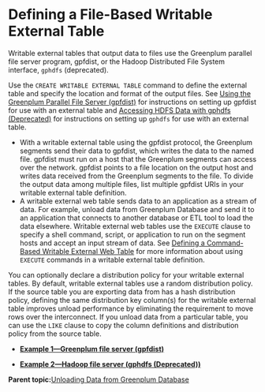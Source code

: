 # Defining a File-Based Writable External Table 

Writable external tables that output data to files use the Greenplum parallel file server program, gpfdist, or the Hadoop Distributed File System interface, `gphdfs` \(deprecated\).

Use the `CREATE WRITABLE EXTERNAL TABLE` command to define the external table and specify the location and format of the output files. See [Using the Greenplum Parallel File Server \(gpfdist\)](../../external/g-using-the-greenplum-parallel-file-server--gpfdist-.html) for instructions on setting up gpfdist for use with an external table and [Accessing HDFS Data with gphdfs \(Deprecated\)](../../external/g-using-hadoop-distributed-file-system--hdfs--tables.html) for instructions on setting up `gphdfs` for use with an external table.

-   With a writable external table using the gpfdist protocol, the Greenplum segments send their data to gpfdist, which writes the data to the named file. gpfdist must run on a host that the Greenplum segments can access over the network. gpfdist points to a file location on the output host and writes data received from the Greenplum segments to the file. To divide the output data among multiple files, list multiple gpfdist URIs in your writable external table definition.
-   A writable external web table sends data to an application as a stream of data. For example, unload data from Greenplum Database and send it to an application that connects to another database or ETL tool to load the data elsewhere. Writable external web tables use the `EXECUTE` clause to specify a shell command, script, or application to run on the segment hosts and accept an input stream of data. See [Defining a Command-Based Writable External Web Table](g-defining-a-command-based-writable-external-web-table.html) for more information about using `EXECUTE` commands in a writable external table definition.

You can optionally declare a distribution policy for your writable external tables. By default, writable external tables use a random distribution policy. If the source table you are exporting data from has a hash distribution policy, defining the same distribution key column\(s\) for the writable external table improves unload performance by eliminating the requirement to move rows over the interconnect. If you unload data from a particular table, you can use the `LIKE` clause to copy the column definitions and distribution policy from the source table.

-   **[Example 1—Greenplum file server \(gpfdist\)](../../load/topics/g-example-1-greenplum-file-server-gpfdist.html)**  

-   **[Example 2—Hadoop file server \(gphdfs \(Deprecated\)\)](../../load/topics/g-example-2-hadoop-file-server-gphdfs.html)**  


**Parent topic:**[Unloading Data from Greenplum Database](../../load/topics/g-unloading-data-from-greenplum-database.html)


